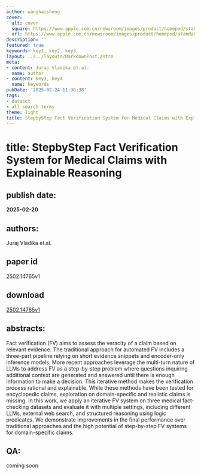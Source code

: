 ```yaml
---
author: wanghaisheng
cover:
  alt: cover
  square: https://www.apple.com.cn/newsroom/images/product/homepod/standard/Apple-HomePod-hero-230118_big.jpg.large_2x.jpg
  url: https://www.apple.com.cn/newsroom/images/product/homepod/standard/Apple-HomePod-hero-230118_big.jpg.large_2x.jpg
description: ''
featured: true
keywords: key1, key2, key3
layout: ../../layouts/MarkdownPost.astro
meta:
- content: Juraj Vladika et.al.
  name: author
- content: key3, key4
  name: keywords
pubDate: '2025-02-24 11:36:38'
tags:
- dataset
- all search terms
theme: light
title: StepbyStep Fact Verification System for Medical Claims with Explainable Reasoning
---
```


# title: StepbyStep Fact Verification System for Medical Claims with Explainable Reasoning 
## publish date: 
**2025-02-20** 
## authors: 
  Juraj Vladika et.al. 
## paper id
2502.14765v1
## download
[2502.14765v1](http://arxiv.org/abs/2502.14765v1)
## abstracts:
Fact verification (FV) aims to assess the veracity of a claim based on relevant evidence. The traditional approach for automated FV includes a three-part pipeline relying on short evidence snippets and encoder-only inference models. More recent approaches leverage the multi-turn nature of LLMs to address FV as a step-by-step problem where questions inquiring additional context are generated and answered until there is enough information to make a decision. This iterative method makes the verification process rational and explainable. While these methods have been tested for encyclopedic claims, exploration on domain-specific and realistic claims is missing. In this work, we apply an iterative FV system on three medical fact-checking datasets and evaluate it with multiple settings, including different LLMs, external web search, and structured reasoning using logic predicates. We demonstrate improvements in the final performance over traditional approaches and the high potential of step-by-step FV systems for domain-specific claims.
## QA:
coming soon
